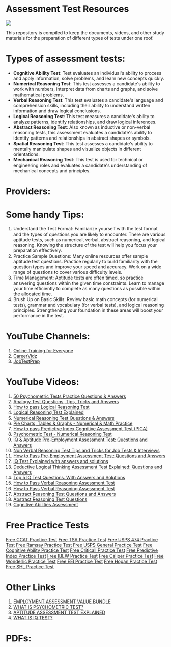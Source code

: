 # Assessment Test Resources
![](https://www.edulyte.com/wp-content/uploads/2022/08/English-Test-1-1024x683.png)

This repository is compiled to keep the documents, videos, and other study materials for the preparation of different types of tests under one roof.

# Types of assessment tests:

* **Cognitive Ability Test**: Test evaluates an individual's ability to process and apply information, solve problems, and learn new concepts quickly.
* **Numerical Reasoning Test**: This test assesses a candidate's ability to work with numbers, interpret data from charts and graphs, and solve mathematical problems.
* **Verbal Reasoning Test**: This test evaluates a candidate's language and comprehension skills, including their ability to understand written information and draw logical conclusions.
* **Logical Reasoning Test**: This test measures a candidate's ability to analyze patterns, identify relationships, and draw logical inferences.
* **Abstract Reasoning Test**: Also known as inductive or non-verbal reasoning tests, this assessment evaluates a candidate's ability to identify patterns and relationships in abstract shapes or symbols.
* **Spatial Reasoning Test**: This test assesses a candidate's ability to mentally manipulate shapes and visualize objects in different orientations.
* **Mechanical Reasoning Test**: This test is used for technical or engineering roles and evaluates a candidate's understanding of mechanical concepts and principles.

# Providers:

# Some handy Tips:

1. Understand the Test Format: Familiarize yourself with the test format and the types of questions you are likely to encounter. There are various aptitude tests, such as numerical, verbal, abstract reasoning, and logical reasoning. Knowing the structure of the test will help you focus your preparation effectively.
2. Practice Sample Questions: Many online resources offer sample aptitude test questions. Practice regularly to build familiarity with the question types and improve your speed and accuracy. Work on a wide range of questions to cover various difficulty levels.
3. Time Management: Aptitude tests are often timed, so practice answering questions within the given time constraints. Learn to manage your time efficiently to complete as many questions as possible within the allocated time.
4. Brush Up on Basic Skills: Review basic math concepts (for numerical tests), grammar and vocabulary (for verbal tests), and logical reasoning principles. Strengthening your foundation in these areas will boost your performance in the test.

# YouTube Channels:

1. [Online Training for Everyone](https://www.youtube.com/@OnlineTrainingforEveryone)
2. [CareerVidz](https://www.youtube.com/@CareerVidz)
3. [JobTestPrep](https://www.jobtestprep.com/)

# YouTube Videos:

1. [50 Psychometric Tests  Practice Questions & Answers](https://youtu.be/vowwzQx-fGY?si=SNtG1BWxUPvaVvN0)
2. [Analogy Test Questions, Tips, Tricks and Answers](https://youtu.be/EddcDYxQ0HU?si=bxVHX--p0_SJGK0y)
3. [How to pass Logical Reasoning Test](https://youtu.be/7Ip1kHkKc9c?si=JRuEMDvu6-kw_5o6)
4. [Logical Reasoning Test Explained](https://youtu.be/MN59wbtTF_U?si=AYjJ7r4XZ-e7Vd0l1)
5. [Numerical Reasoning Test Questions & Answers](https://youtu.be/_pd-WIZLquM?si=aph7th3qP1Ag_obV)
6. [Pie Charts, Tables & Graphs - Numerical & Math Practice](https://youtu.be/dgUSdV6BE3A?si=nHHu_f-GMna2K41U)
7. [How to pass Predictive Index Cognitive Assessment Test (PICA)](https://youtu.be/i-ULnW4dWV0?si=h-YZalFHDPfVTtqH)
8. [Psychometric Test - Numerical Reasoning Test](https://youtu.be/DFVY1Z4cB-M?si=cU5jrZZ7y_AxQtUD)
9. [IQ & Aptitude Pre-Employment Assessment Test: Questions and Answers](https://youtu.be/UKwpEEwqCZQ?si=5D0Cc8ngNWSO_kf2)
10. [Non Verbal Reasoning Test Tips and Tricks for Job Tests & Interviews](https://youtu.be/CzMbznbN3xk?si=Mf120VN_R66uWIEA)
11. [How to Pass Pre-Employment Assessment Test: Questions and Answers](https://youtu.be/HTxXZPH-B_Q?si=7zQ4noVq9Yg3QTLY)
12. [IQ Test Explained with answers and solutions](https://youtu.be/l6uqpS63yso?si=CymO5kWHO7idKGC6)
13. [Deductive Logical Thinking Assessment Test Explained: Questions and Answers](https://youtu.be/CVUeGLkWdEM?si=xsIOnbq1F6OhpsQS)
14. [Top 5 IQ Test Questions. With Answers and Solutions](https://youtu.be/-sDRYSRVDdo?si=d13a0LCtEjaSU1xC)
15. [How to Pass Verbal Reasoning Assessment Test](https://youtu.be/EmsRPKOOavk?si=rAaOjfP7ECAJsMQm)
16. [How to Pass Verbal Reasoning Assessment Test](https://youtu.be/Hbq-yP1SfoQ?si=ZNKvGwmqoC1q00cZ)
17. [Abstract Reasoning Test Questions and Answers](https://youtu.be/r4ZSn0ClWpA?si=W-ezxMOgGTBcPS_a)
18. [Abstract Reasoning Test Questions](https://youtu.be/KWT8NqJN2Fk?si=bWusAfXxPPR53-4z)
19. [Cognitive Abilities Assessment](https://youtu.be/yzBu8SVP1qY?si=PVttzNvv5A9-gXLS)
  

# Free Practice Tests

[Free CCAT Practice Test](https://www.howtoanalyzedata.net/dsv2)
[Free TSA Practice Test](https://www.howtoanalyzedata.net/084u)
[Free USPS 474 Practice Test](https://www.howtoanalyzedata.net/yk7a)
[Free Ramsay Practice Test](https://www.howtoanalyzedata.net/m44w)
[Free USPS General Practice Test](https://www.howtoanalyzedata.net/6t0l)
[Free Cognitive Ability Practice Test](https://www.howtoanalyzedata.net/9ew9)
[Free Criticall Practice Test](https://www.howtoanalyzedata.net/r2it)
[Free Predictive Index Practice Test](https://www.howtoanalyzedata.net/key5)
[Free IBEW Practice Test](https://www.howtoanalyzedata.net/i42s)
[Free Caliper Practice Test](https://www.howtoanalyzedata.net/7f23)
[Free Wonderlic Practice Test](https://www.howtoanalyzedata.net/cpaf)
[Free EEI Practice Test](https://www.howtoanalyzedata.net/xd4o)
[Free Hogan Practice Test](https://www.howtoanalyzedata.net/zipw)
[Free SHL Practice Test](https://www.howtoanalyzedata.net/gwtk)

# Other Links

1. [EMPLOYMENT ASSESSMENT VALUE BUNDLE](https://www.howtoanalyzedata.net/employment-assessment-test-bundle-aptitude-numerical-reasoning-and-psychometric-test-pack/)
2. [WHAT IS PSYCHOMETRIC TEST?](https://www.howtoanalyzedata.net/top-50-psychometric-assessment-test-question-and-answers-pdf-ebook-download/)
3. [APTITUDE ASSESSMENT TEST EXPLAINED](https://www.howtoanalyzedata.net/top-50-aptitude-assessment-test-question-and-answers-pdf-ebook-download/)
4. [WHAT IS IQ TEST?](https://www.howtoanalyzedata.net/top-50-iq-test-question-and-answers-pdf-ebook-download/)

# PDFs:
